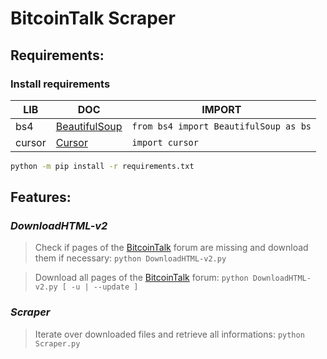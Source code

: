 # **BitcoinTalk Scraper**

## **Requirements:**

### Install requirements

| LIB | DOC | IMPORT |
|-----|-----|--------|
| bs4 | [BeautifulSoup][bs4] | `from bs4 import BeautifulSoup as bs` |
| cursor | [Cursor][cur] | `import cursor` |

```sh
python -m pip install -r requirements.txt
```

## **Features:**

### _DownloadHTML-v2_
>Check if pages of the [BitcoinTalk][btcf] forum are missing and download them if necessary:
>`python DownloadHTML-v2.py`

>Download all pages of the [BitcoinTalk][btcf] forum:
>`python DownloadHTML-v2.py [ -u | --update ]`

### _Scraper_
>Iterate over downloaded files and retrieve all informations:
>`python Scraper.py`

[bs4]: <https://www.crummy.com/software/BeautifulSoup/bs4/doc/>
[cur]: <https://github.com/GijsTimmers/cursor>
[btcf]: <https://bitcointalk.org/index.php?board=14.0>